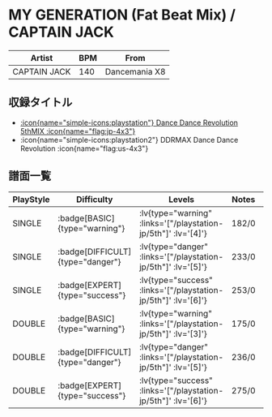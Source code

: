 # MY GENERATION (Fat Beat Mix) / CAPTAIN JACK

|Artist|BPM|From|
|------|---|----|
|CAPTAIN JACK|140|Dancemania X8|

## 収録タイトル

- [ :icon{name="simple-icons:playstation"} Dance Dance Revolution 5thMIX :icon{name="flag:jp-4x3"} ](/playstation-jp/5th)
- :icon{name="simple-icons:playstation2"} DDRMAX Dance Dance Revolution :icon{name="flag:us-4x3"}

## 譜面一覧

|PlayStyle|Difficulty|Levels|Notes|Movie|
|---------|----------|------|-----|-----|
|SINGLE| :badge[BASIC]{type="warning"} | :lv{type="warning" :links='["/playstation-jp/5th"]' :lv='[4]'} |182/0||
|SINGLE| :badge[DIFFICULT]{type="danger"} | :lv{type="danger" :links='["/playstation-jp/5th"]' :lv='[5]'} |233/0||
|SINGLE| :badge[EXPERT]{type="success"} | :lv{type="success" :links='["/playstation-jp/5th"]' :lv='[6]'} |253/0||
|DOUBLE| :badge[BASIC]{type="warning"} | :lv{type="warning" :links='["/playstation-jp/5th"]' :lv='[3]'} |175/0||
|DOUBLE| :badge[DIFFICULT]{type="danger"} | :lv{type="danger" :links='["/playstation-jp/5th"]' :lv='[5]'} |236/0||
|DOUBLE| :badge[EXPERT]{type="success"} | :lv{type="success" :links='["/playstation-jp/5th"]' :lv='[6]'} |275/0||
